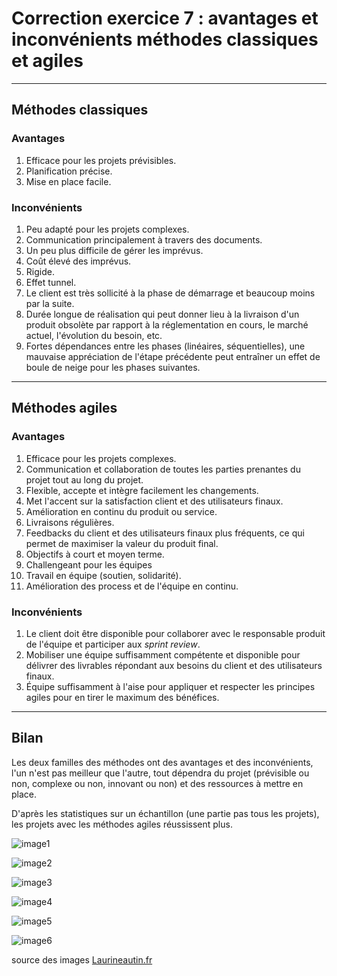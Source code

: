 # Correction exercice 7 : avantages et inconvénients méthodes classiques et agiles

---

## Méthodes classiques

### Avantages

1. Efficace pour les projets prévisibles.
2. Planification précise.
3. Mise en place facile.

### Inconvénients

1. Peu adapté pour les projets complexes.
2. Communication principalement à travers des documents.
3. Un peu plus difficile de gérer les imprévus.
4. Coût élevé des imprévus.
5. Rigide.
6. Effet tunnel.
7. Le client est très sollicité à la phase de démarrage et beaucoup moins par la suite.
8. Durée longue de réalisation qui peut donner lieu à la livraison d'un produit obsolète par rapport à la réglementation en cours, le marché actuel, l'évolution du besoin, etc.
9. Fortes dépendances entre les phases (linéaires, séquentielles), une mauvaise appréciation de l'étape précédente peut entraîner un effet de boule de neige pour les phases suivantes.

---

## Méthodes agiles

### Avantages

1. Efficace pour les projets complexes.
2. Communication et collaboration de toutes les parties prenantes du projet tout au long du projet.
3. Flexible, accepte et intègre facilement les changements.
4. Met l'accent sur la satisfaction client et des utilisateurs finaux.
5. Amélioration en continu du produit ou service.
5. Livraisons régulières.
6. Feedbacks du client et des utilisateurs finaux plus fréquents, ce qui permet de maximiser la valeur du produit final.
7. Objectifs à court et moyen terme.
8. Challengeant pour les équipes
9. Travail en équipe (soutien, solidarité).
9. Amélioration des process et de l'équipe en continu.

### Inconvénients

1. Le client doit être disponible pour collaborer avec le responsable produit de l'équipe et participer aux *sprint review*.
2. Mobiliser une équipe suffisamment compétente et disponible pour délivrer des livrables répondant aux besoins du client et des utilisateurs finaux.
3. Équipe suffisamment à l'aise pour appliquer et respecter les principes agiles pour en tirer le maximum des bénéfices.

---

## Bilan

Les deux familles des méthodes ont des avantages et des inconvénients, l'un n'est pas meilleur que l'autre, tout dépendra du projet (prévisible ou non, complexe ou non, innovant ou non) et des ressources à mettre en place.

D'après les statistiques sur un échantillon (une partie pas tous les projets), les projets avec les méthodes agiles réussissent plus.

![image1](https://laurineautin.fr/wp-content/uploads/2020/06/Evolution-des-taux-de-r%C3%A9ussite-des-projets-agile-vs-cascade_2018-vs-2015-compressor.png)

![image2](https://laurineautin.fr/wp-content/uploads/2020/06/Taux-de-r%C3%A9ussite-des-projets-IT_Rapport-2018-compressor-768x562.png)

![image3](https://laurineautin.fr/wp-content/uploads/2020/06/Quest-ce-qui-fait-quun-projet-r%C3%A9ussit.jpg)

![image4](https://laurineautin.fr/wp-content/uploads/2020/06/Quest-ce-qui-fait-quun-projet-IT-est-mis-%C3%A0-mal.jpg)

![image5](https://laurineautin.fr/wp-content/uploads/2020/06/Taux-de-r%C3%A9ussite-par-taille-de-projet-IT_Rapport-2018-768x577.png)

![image6](https://laurineautin.fr/wp-content/uploads/2020/06/Impact-du-d%C3%A9lai-de-la-prise-de-d%C3%A9cision-sur-le-succ%C3%A8s-dun-projet-IT-768x482.png)

source des images [Laurineautin.fr](https://laurineautin.fr/pourquoi-votre-projet-informatique-a-86-de-chance-dechouer/)